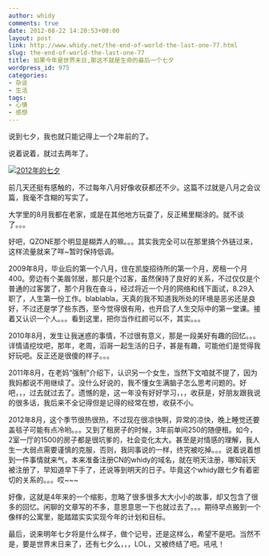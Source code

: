 ```yaml
---
author: whidy
comments: true
date: 2012-08-22 14:20:53+00:00
layout: post
link: http://www.whidy.net/the-end-of-world-the-last-one-77.html
slug: the-end-of-world-the-last-one-77
title: 如果今年是世界末日,那这不就是生命的最后一个七夕
wordpress_id: 975
categories:
- 杂谈
- 生活
tags:
- 心情
- 感想
---
```


说到七夕，我也就只能记得上一个2年前的了。

说着说着，就过去两年了。

[![2012年的七夕](/wp-content/uploads/2012/08/77-400x250.jpg)](/wp-content/uploads/2012/08/77.jpg)

前几天还挺有感触的，不过每年八月好像收获都还不少。这篇不过就是八月之会议篇，我毫不含糊的写实了。

大学里的8月我都在老家，或是在其他地方玩耍了，反正稀里糊涂的。就不谈了。。。

好吧，QZONE那个明显是糊弄人的嘛。。。其实我完全可以在那里搞个外链过来，这样流量就来了咩~暂时保持低调。

<!-- more -->

2009年8月，毕业后的第一个八月，住在凯旋招待所的第一个月，房租一个月400。旁边有个美眉邻居，那只是个过客，虽然保持了良好的关系，不过仅仅是个普通的过客罢了，那个月我在奋斗，经过将近一个月的网络和线下面试，8.29入职了，人生第一份工作。blablabla，天真的我不知道我所处的环境是恶劣还是良好，不过还是学了些东西，至今觉得很有用，也开启了人生交际中的第一堂课。接着又认识一个人。。。看到这里，把你当作红颜可以不，其实。。。

2010年8月，发生让我迷惑的事情，不过很有意义，那是一段美好有趣的回忆。。。详情请挖坟吧，那年，老周，滔哥一起生活的日子，甚是有趣，可能他们是觉得我好玩吧。反正还是很傻的样子。。。

2011年8月，在老妈“强制”介绍下，认识另一个女生，当然下文咱就不提了，因为我妈都说不用继续了。没什么好说的，我不懂女生满脑子怎么思考问题的。好吧，，，过去就过去了。遗憾的是，这一年没有好好学习，，，收获是，好朋友跟我说的很多话，我后来不全记得但是记得的经常在想，收获不小。

2012年8月，这个季节很热很热，不过现在很凉快啊，异常的凉快，晚上睡觉还要盖毯子可能有点冷哟。。。又到了租房子的时候，3年前单间250的随便租。如今，2室一厅的1500的房子都是很坑爹的，社会变化太大。甚至是对情感的理解，我人生一大弱点需要谨慎的克服，否则，我同事说的一样，终究被吃掉。。。说着说着想到一件事情就来气，本来准备注册CN的whidy的域名，就在明天注册，哪知前天被注册了，早知道早下手了，还说等到明天的日子。毕竟这个whidy跟七夕有着密切的关系的。。。哎~~~

好像，这就是4年来的一个缩影，忽略了很多很多大大小小的故事，却又包含了很多的回忆。闲聊的文章写的不多，意思意思一下也就过去了。。。期待早点搬到一个像样的公寓里，能踏踏实实实现今年的计划和目标。

最后，说来明年七夕将是什么样子，做个记号，还是这样么，希望不是吧。当然不是，要是世界末日来了，还有七夕么，，，LOL，又被终结了吧。吼吼！
